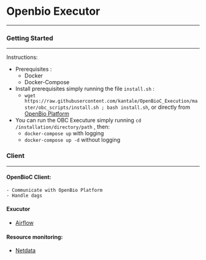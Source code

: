 #  Openbio Executor 
---

### Getting Started 
---
Instructions: 
- Prerequisites :
    - Docker
    - Docker-Compose
- Install prerequisites simply running the file `install.sh` :
    -   `wget https://raw.githubusercontent.com/kantale/OpenBioC_Execution/master/obc_scripts/install.sh ; bash install.sh`, or directly from [OpenBio Platform](https://www.openbio.eu/platform/)
- You can run the OBC Executure simply running `cd /installation/directory/path` , then:
    - `docker-compose up` with logging
    - `docker-compose up -d` without logging


### Client 
---
#### OpenBioC Client: 
    - Communicate with OpenBio Platform
    - Handle dags

#### Exucutor
- [Airflow](https://airflow.apache.org/)

#### Resource monitoring:
- [Netdata](https://www.netdata.cloud/)




